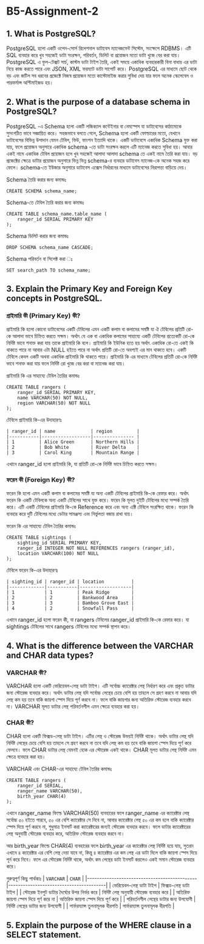 # B5-Assignment-2

## 1. What is PostgreSQL?
PostgreSQL হলো একটি ওপেন-সোর্স রিলেশনাল ডাটাবেস ম্যানেজমেন্ট সিস্টেম, সংক্ষেপে RDBMS। এটি SQL ব্যবহার করে খুব সহজেই ডাটা সংরক্ষন, পরিবর্তন, ডিলিট বা প্রয়োজন মতো ডাটা খুজে বের করা যায়। PostgreSQL এ ফুল-টেক্সট সার্চ, কাস্টম ডাটা টাইপ তৈরি, একই সময়ে একাধিক ব্যবহারকারী বিনা বাধায় এর ডাটা নিয়ে কাজ করতে পারে এবং JSON, XML ফরম্যাট ডাটা সাপোর্ট করে। PostgreSQL এর মাধ্যমে ছোট থেকে বড় এবং জটিল সব ধরনের প্রজেক্টে নিজস্ব প্রয়োজন মতো কাস্টোমাইজ করার সুবিধা দেয় যার ফলে অনেক স্কেলেবেল ও পারফর্মান্স অপ্টিমাইজড হয়।

## 2. What is the purpose of a database schema in PostgreSQL?
PostgreSQL -এ Schema হলো একটি লজিক্যাল কন্টেইনার বা নেমস্পেস যা ডাটাবেসের কাঠামোকে সুসংগঠিত ভাবে সজ্ঞায়িত করে। সহজভাবে বলতে গেলে, Schema হলো একটি ফোল্ডারের মতো, যেখানে ডাটাবেসের বিভিন্ন উপাদান যেমন টেবিল, ভিউ, ফাংশন ইত্যাদি থাকে। একটি ডাটাবেসে একাধিক Schema যুক্ত করা যায়, ফলে প্রয়োজন অনুসারে একাধিক schema -তে ডাটা সংরক্ষন করলে এটি ম্যানেজ করতে সুবিধা হয়। আবার একই নামে একাধিক টেবিল প্রয়োজন হলে খুব সহজেই আলাদা আলাদা schema তে একই নামে তৈরি করা যায়। বড় প্রজেক্টের ক্ষেত্রে ডাটার প্রয়োজন অনুসারে ভিন্ন ভিন্ন schema-র ব্যবহার ডাটাবেস ম্যানেজ-কে অনেক সহজ করে ফেলে। schema-তে ইউজার অনুসারে ডাটাবেস এক্সেস নির্ধারনের মাধ্যমে ডাটাবেসের নিরাপত্তা বাড়িয়ে দেয়।

Schema তৈরি করার জন্য কমান্ডঃ
```
CREATE SCHEMA schema_name;
```
Schema-তে টেবিল তৈরি করার জন্য কমান্ডঃ
```
CREATE TABLE schema_name.table_name (
    ranger_id SERIAL PRIMARY KEY
);
```
Schema ডিলিট করার জন্য কমান্ডঃ
```
DROP SCHEMA schema_name CASCADE;
```

Schema পরিবর্তন বা সিলেক্ট করা ঃ
```
SET search_path TO schema_name;
```

## 3. Explain the Primary Key and Foreign Key concepts in PostgreSQL.
### প্রাইমারি কী (Primary Key) কী?
প্রাইমারি কি হলো কোনো ডাটাবেসের একটি টেবিলের এমন একটি কলাম বা কলামের সমষ্টি যা ঐ টেবিলের প্রতিটি রো-কে আলাদা ভাবে চিহ্নিত করতে সক্ষম। অর্থাৎ যে এক বা একাধিক কলামের সাহায্যে একটি টেবিলের প্রত্যেকটি রো-কে নির্দিষ্ট ভাবে শনাক্ত করা যায় তাকে প্রাইমারি কি বলে। প্রাইমারি কি ইউনিক হতে হয় অর্থাৎ একাধিক রো-তে একই কি থাকতে পারে না আবার এটা NULL হইতে পারে না অর্থাৎ প্রতিটি রো-তে অবশ্যই এর মান থাকতে হবে। একটি টেবিলে কেবল একটি অথবা একাধিক প্রাইমারি কি থাকতে পারে। প্রাইমারি কি এর মাধ্যমে টেবিলের প্রতিটি রো-কে নির্দিষ্ট ভাবে শনাক্ত করা যায় ফলে নির্দিষ্ট রো খুজে বের করা বা ম্যানেজ করা যায়।


প্রাইমারি কি এর সাহায্যে টেবিল তৈরির কমান্ডঃ
```
CREATE TABLE rangers (
    ranger_id SERIAL PRIMARY KEY,
    name VARCHAR(50) NOT NULL,
    region VARCHAR(50) NOT NULL
);
```

টেবিলে প্রাইমারি কি-এর উদাহারণঃ
```
| ranger_id | name             | region         |
|-----------|------------------|--------------- |
| 1         | Alice Green      | Northern Hills |
| 2         | Bob White        | River Delta    |
| 3         | Carol King       | Mountain Range |
```
এখানে ranger_id হলো প্রাইমারি কি, যা প্রতিটি রো-কে নির্দিষ্ট ভাবে চিহ্নিত করতে সক্ষম।

### ফরেন কী (Foreign Key) কী?
ফরেন কি হলো এমন একটি কলাম বা কলামের সমষ্টি যা অন্য একটি টেবিলের প্রাইমারি কি-কে রেফার করে। অর্থাৎ ফরেন কি একটি টেবিলকে অন্য একটি টেবিলের সাথে যুক্ত করে। ফরেন কি মূলত দুইটি টেবিলের মধ্যে সম্পর্ক তৈরি করে। এটি একটি টেবিলের প্রাইমারি কি-কে Reference করে এবং অন্য এক্টি টেবিলে সংরক্ষিত থাকে। ফরেন কি ব্যবহার করে দুটি টেবিলের মধ্যে ডেটার সামঞ্জস্য এবং নির্ভুলতা বজায় রাখা যায়।

ফরেন কি এর সাহায্যে টেবিল তৈরির কমান্ডঃ
```
CREATE TABLE sightings (
    sighting_id SERIAL PRIMARY KEY,
    ranger_id INTEGER NOT NULL REFERENCES rangers (ranger_id),
    location VARCHAR(100) NOT NULL
);
```
টেবিলে ফরেন কি-এর উদাহারণঃ
```
| sighting_id | ranger_id | location          |
|-------------|-----------|-------------------|
| 1           | 1         | Peak Ridge        |
| 2           | 2         | Bankwood Area     |
| 3           | 3         | Bamboo Grove East |
| 4           | 2         | Snowfall Pass     |
```
এখানে ranger_id হলো ফরেন কী, যা rangers টেবিলের ranger_id প্রাইমারি কি-কে রেফার করে। যা sightings টেবিলের সাথে rangers টেবিলের মধ্যে সম্পর্ক স্থাপন করে।


## 4. What is the difference between the VARCHAR and CHAR data types?
### VARCHAR কী?
VARCHAR হলো একটি ভেরিয়েবল-লেন্থ ডাটা টাইপ। এটি সর্বোচ্চ ক্যারেক্টার লেন্থ নির্ধারণ করে এবং প্রকৃত ডাটার জন্য স্টোরেজ ব্যবহার করে। অর্থাৎ ডাটার লেন্থ যদি সর্বোচ্চ লেন্থের চেয়ে বেশি হয় তাহলে সে গ্রহণ করবে না আবার যদি লেন্থ কম হয় তবে বাকি জায়গা স্পেস দিয়ে পূর্ণ করবে না। ফলে বাকি জায়গার জন্য অতিরিক্ত স্টোরেজ ব্যবহার করবে না। VARCHAR মূলত ডাটার লেন্থ পরিবর্তনশীল এমন ক্ষেত্রে ব্যবহার করা হয়।

### CHAR কী?
CHAR হলো একটি ফিক্সড-লেন্থ ডাটা টাইপ। এটির লেন্থ ও স্টোরেজ উভয়ই নির্দিষ্ট থাকে। অর্থাৎ ডাটার লেন্থ যদি নির্দিষ্ট লেন্থের চেয়ে বেশি হয় তাহলে সে গ্রহণ করবে না তবে যদি লেন্থ কম হয় তবে বাকি জায়গা স্পেস দিয়ে পূর্ণ করে ফেলবে। ফলে CHAR ডাটার লেন্থ যেমনই হোক এর স্টোরেজ একই থাকে। CHAR মূলত ডাটার লেন্থ নির্দিষ্ট এমন ক্ষেত্রে ব্যবহার করা হয়।

VARCHAR এবং CHAR-এর সাহায্যে টেবিল তৈরির কমান্ডঃ
```
CREATE TABLE rangers (
    ranger_id SERIAL,
    ranger_name VARCHAR(50),
    birth_year CHAR(4)
);
```
এখানে ranger_name ফিল্ডে VARCHAR(50) ব্যবহারের ফলে ranger_name এর ক্যারেক্টার লেন্থ সর্বোচ্চ ৫০ হইতে পারবে, ৫০ এর বেশি ক্যারেক্টার সে নিবে না, আবার ক্যারেক্টার লেন্থ ৫০ এর কম হলে বাকি ক্যারেক্টার স্পেস দিয়ে পূর্ণ করবে না, শুধুমাত্র ইনসার্ট করা ক্যারেক্টারের জন্যই স্টোরেজ ব্যবহার করবে। ফলে ডাটার ক্যারেক্টারের লেন্থ অনুযায়ী স্টোরেজ ব্যবহার করে, অতিরিক্ত স্টোরেজ ব্যবহার করবে না। 

আর birth_year ফিল্ডে CHAR(4) ব্যবহারের ফলে birth_year এর ক্যারেক্টার লেন্থ নির্দিষ্ট হয়ে যায়, সুতরাং এখানে ৪ ক্যারেক্টার এর বেশি লেন্থ দেয়া যাবে না, কিন্তু ৪ ক্যারেক্টার এর কম লেন্থ এর ডাটা দিলে বাকি জায়গা স্পেস দিয়ে পূর্ন করে নিবে। ফলে এর স্টোরেজ নির্দিষ্ট থাকে, অর্থাৎ কম লেন্থের ডাটা ইনসার্ট করলেও একই সমান স্টোরেজ ব্যবহার করে।


গুরুত্বপূর্ণ কিছু পার্থক্যঃ
| `VARCHAR`                                   | `CHAR`                                 |
|---------------------------------------------|----------------------------------------|
| ভেরিয়েবল-লেন্থ ডাটা টাইপ                      | ফিক্সড-লেন্থ ডাটা টাইপ                    |
| স্টোরেজ ইনপুট ডাটার দৈর্ঘ্যের উপর নির্ভর করে     | নির্দিষ্ট লেন্থ অনুযায়ী স্টোরেজ ব্যবহার করে    |
| অতিরিক্ত জায়গা স্পেস দিয়ে পূর্ণ করে না           | অতিরিক্ত জায়গা স্পেস দিয়ে পূর্ণ করে       |
| পরিবর্তনশীল লেন্থের ডাটার জন্য উপযোগী          | নির্দিষ্ট লেন্থের ডাটার জন্য উপযোগী          |
| পার্ফরম্যান্স তুলনামূলক ধীরগতি                    | পার্ফরম্যান্স তুলনামূলক ধীরগতি             |


## 5. Explain the purpose of the WHERE clause in a SELECT statement.
